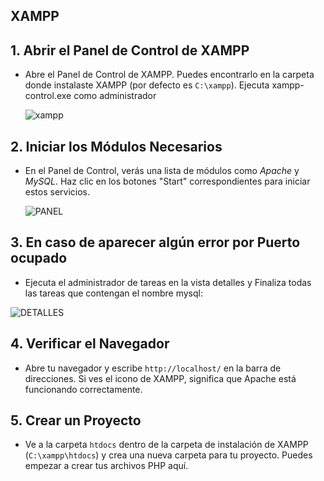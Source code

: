 ## XAMPP

## 1. Abrir el Panel de Control de XAMPP
- Abre el Panel de Control de XAMPP. Puedes encontrarlo en la carpeta donde instalaste XAMPP (por defecto es `C:\xampp`). Ejecuta xampp-control.exe como administrador

  ![xampp](https://github.com/user-attachments/assets/ecb0732c-7ced-40c6-9278-18f33f8f0622)

## 2. Iniciar los Módulos Necesarios
- En el Panel de Control, verás una lista de módulos como _Apache_ y _MySQL_. Haz clic en los botones "Start" correspondientes para iniciar estos servicios.

  ![PANEL](https://github.com/user-attachments/assets/c6d36484-877f-4fb2-84f5-532699db6ab8)

## 3. En caso de aparecer algún error por Puerto ocupado
- Ejecuta el administrador de tareas en la vista detalles y Finaliza todas las tareas que contengan el nombre mysql:

![DETALLES](https://github.com/user-attachments/assets/a34365ae-38d8-4453-b9ea-e7076b30701f)

## 4. Verificar el Navegador
- Abre tu navegador y escribe `http://localhost/` en la barra de direcciones. Si ves el icono de XAMPP, significa que Apache está funcionando correctamente.

## 5. Crear un Proyecto
- Ve a la carpeta `htdocs` dentro de la carpeta de instalación de XAMPP (`C:\xampp\htdocs`) y crea una nueva carpeta para tu proyecto. Puedes empezar a crear tus archivos PHP aquí.

